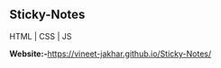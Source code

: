 <h2> Sticky-Notes</h2>

HTML | CSS | JS 
<br>

<b>Website:-</b>https://vineet-jakhar.github.io/Sticky-Notes/
